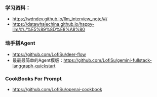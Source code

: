 ### 学习资料：
- https://wdndev.github.io/llm_interview_note/#/
- https://datawhalechina.github.io/happy-llm/#/./%E5%89%8D%E8%A8%80

### 动手搭Agent
- https://github.com/LofiSu/deer-flow
- 最最最简单的Agent模版：https://github.com/LofiSu/gemini-fullstack-langgraph-quickstart

### CookBooks For Prompt
- https://github.com/LofiSu/openai-cookbook